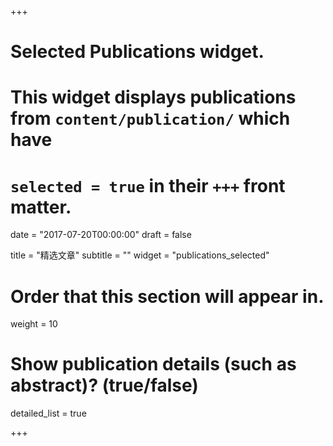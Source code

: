 +++
# Selected Publications widget.
# This widget displays publications from `content/publication/` which have
# `selected = true` in their `+++` front matter.

date = "2017-07-20T00:00:00"
draft = false

title = "精选文章"
subtitle = ""
widget = "publications_selected"

# Order that this section will appear in.
weight = 10

# Show publication details (such as abstract)? (true/false)
detailed_list = true

+++
